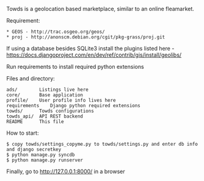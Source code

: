Towds is a geolocation based marketplace, similar to an online fleamarket.

Requirement:

	* GEOS - http://trac.osgeo.org/geos/
	* proj - http://anonscm.debian.org/cgit/pkg-grass/proj.git


If using a database besides SQLite3 install the plugins listed here - https://docs.djangoproject.com/en/dev/ref/contrib/gis/install/geolibs/

Run requirements to install required python extensions 

Files and directory:

	ads/		Listings live here
	core/		Base application
	profile/	User profile info lives here
	requirements	Django python required extensions
	towds/		Towds configurations
	towds_api/	API REST backend
	README		This file


How to start:

    $ copy towds/settings_copyme.py to towds/settings.py and enter db info and django secretkey
    $ python manage.py syncdb
    $ python manage.py runserver

Finally, go to http://127.0.0.1:8000/ in a browser

